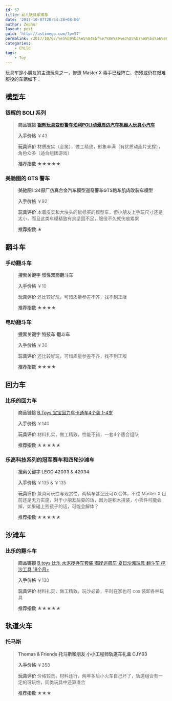 ```yaml
---
id: 57
title: 幼儿玩具车推荐
date: '2017-10-07T20:54:28+08:00'
author: Zephur
layout: post
guid: 'http://astimego.com/?p=57'
permalink: /2017/10/07/%e5%b9%bc%e5%84%bf%e7%8e%a9%e5%85%b7%e8%bd%a6%e6%8e%a8%e8%8d%90/
categories:
    - Child
tags:
    - Toy
---
```


玩具车是小朋友的主流玩具之一，惨遭 Master X 毒手已经阵亡、伤残或仍在艰难服役的车辆如下：

<!-- more -->

## 模型车

### 银辉的 BOLI 系列

> **商品链接** [**银辉玩具变形警车珀利POLI动漫周边汽车机器人玩具小汽车**](https://item.jd.com/1358512.html?dist=jd)
> 
> **入手价格** ￥43
> 
> **玩具评价** 材质皮实（金属），做工精致，形象丰满（有优质动画片支撑），角色众多（适合组团游戏）
> 
> **推荐指数** ★★★★★

### 美驰图的 GTS 警车

> **美驰图1:24原厂仿真合金汽车模型道奇警车GTS跑车肌肉改装车模型**
> 
> **入手价格** ￥92
> 
> **玩具评价** 本着皮实和大块头的鼠标买的模型车，但小朋友上手玩尺寸还是太小，而且这类车模精致有余坚固不足，服役不久就伤痕累累
> 
> **推荐指数** ★

## 翻斗车

### 手动翻斗车

> **搜索关键字** **惯性双面翻斗车**
> 
> **入手价格** ￥10
> 
> **玩具评价** 还比较好玩，可惜质量参差不齐，找不到正版
> 
> **推荐指数** ★★★★

### 电动翻斗车

> **搜索关键字** **特技车** **翻斗车**
> 
> **入手价格** ￥30
> 
> **玩具评价** 还比较好玩，可惜质量参差不齐，找不到正版
> 
> **推荐指数** ★★★★

## 回力车

### 比乐的回力车

> **商品链接** [B.Toys 宝宝回力车卡通车4个装 1-4岁](https://www.amazon.cn/gp/product/B0080AHHBM/ref=oh_aui_detailpage_o00_s00?ie=UTF8&psc=1)
> 
> **入手价格** ￥140
> 
> **玩具评价** 材料扎实，做工精致，性能不错，一套4个适合组队
> 
> **推荐指数** ★★★★★

### 乐高科技系列的冠军赛车和四轮沙滩车

> **搜索关键字 LEGO 42033 &amp; 42034**
> 
> **入手价格** ￥135 &amp; ￥135
> 
> **玩具评价** 兼具可玩性与观赏性，两辆车甚至还可以合体，不过 Master X 目前还是无力实施，对于小朋友玩耍的话，因为是积木拼装，小零件可能会掉，如果碰上熊孩子的话，可能会解体？
> 
> **推荐指数** ★★★★★

## 沙滩车

### 比乐的翻斗车

> **商品链接** [B.toys 比乐 水泥搅拌车套装 海岸巡航车 夏日沙滩玩具 翻斗车 挖沙工具 18个月+](https://item.jd.com/13532681399.html)
> 
> **入手价格** ￥130
> 
> **玩具评价** 材料扎实，做工精致，玩沙必备，平时在家也可 cos 装卸各种玩具
> 
> **推荐指数** ★★★★★

## 轨道火车

### 托马斯

> **Thomas &amp; Friends 托马斯和朋友 小小工程师轨道车礼盒 CJY63**
> 
> **入手价格** ￥358
> 
> **玩具评价** 价格较贵，材料还行，两年多后小火车自己坏了，轨道组合有一定的可玩性，同类玩具中还算凑合
> 
> **推荐指数** ★★★